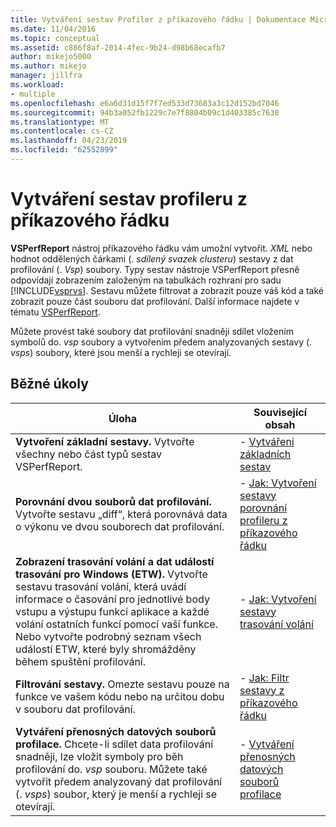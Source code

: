 ```yaml
---
title: Vytváření sestav Profiler z příkazového řádku | Dokumentace Microsoftu
ms.date: 11/04/2016
ms.topic: conceptual
ms.assetid: c886f8af-2014-4fec-9b24-d98b68ecafb7
author: mikejo5000
ms.author: mikejo
manager: jillfra
ms.workload:
- multiple
ms.openlocfilehash: e6a6d31d15f7f7ed533d73683a3c12d152bd7046
ms.sourcegitcommit: 94b3a052fb1229c7e7f8804b09c1d403385c7630
ms.translationtype: MT
ms.contentlocale: cs-CZ
ms.lasthandoff: 04/23/2019
ms.locfileid: "62552899"
---
```

# <a name="create-profiler-reports-from-the-command-line"></a>Vytváření sestav profileru z příkazového řádku
**VSPerfReport** nástroj příkazového řádku vám umožní vytvořit. *XML* nebo hodnot oddělených čárkami (. *sdílený svazek clusteru*) sestavy z dat profilování (. *Vsp*) soubory. Typy sestav nástroje VSPerfReport přesně odpovídají zobrazením založeným na tabulkách rozhraní pro sadu [!INCLUDE[vsprvs](../code-quality/includes/vsprvs_md.md)]. Sestavu můžete filtrovat a zobrazit pouze váš kód a také zobrazit pouze část souboru dat profilování. Další informace najdete v tématu [VSPerfReport](../profiling/vsperfreport.md).

 Můžete provést také soubory dat profilování snadněji sdílet vložením symbolů do. *vsp* soubory a vytvořením předem analyzovaných sestavy (. *vsps*) soubory, které jsou menší a rychleji se otevírají.

## <a name="common-tasks"></a>Běžné úkoly

|Úloha|Související obsah|
|----------|---------------------|
|**Vytvoření základní sestavy.** Vytvořte všechny nebo část typů sestav VSPerfReport.|-   [Vytváření základních sestav](../profiling/creating-basic-profiling-reports-from-the-command-line.md)|
|**Porovnání dvou souborů dat profilování.** Vytvořte sestavu „diff“, která porovnává data o výkonu ve dvou souborech dat profilování.|-   [Jak: Vytvoření sestavy porovnání profileru z příkazového řádku](../profiling/how-to-create-a-profiler-comparison-report-from-a-command-prompt.md)|
|**Zobrazení trasování volání a dat událostí trasování pro Windows (ETW).** Vytvořte sestavu trasování volání, která uvádí informace o časování pro jednotlivé body vstupu a výstupu funkcí aplikace a každé volání ostatních funkcí pomocí vaší funkce. Nebo vytvořte podrobný seznam všech událostí ETW, které byly shromážděny během spuštění profilování.|-   [Jak: Vytvoření sestavy trasování volání](../profiling/how-to-create-a-profiling-tools-call-trace-report.md)|
|**Filtrování sestavy.** Omezte sestavu pouze na funkce ve vašem kódu nebo na určitou dobu v souboru dat profilování.|-   [Jak: Filtr sestavy z příkazového řádku](../profiling/how-to-filter-reports-from-the-command-line.md)|
|**Vytváření přenosných datových souborů profilace.** Chcete-li sdílet data profilování snadněji, lze vložit symboly pro běh profilování do. *vsp* souboru. Můžete také vytvořit předem analyzovaný dat profilování (. *vsps*) soubor, který je menší a rychleji se otevírají.|-   [Vytváření přenosných datových souborů profilace](../profiling/creating-portable-profiling-data-files-from-the-command-line.md)|